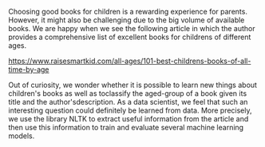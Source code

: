 Choosing good books for children is a rewarding experience for parents. However, it might also be challenging due to the big 
volume of available books. We are happy when we see the following article in which the author provides a comprehensive list of 
excellent books for childrens of different ages. 

https://www.raisesmartkid.com/all-ages/101-best-childrens-books-of-all-time-by-age

Out of curiosity, we wonder whether it is possible to learn new things about children's books as well as toclassify the 
aged-group of a book given its title and the author'sdescription. As a data scientist, we feel that such an interesting question 
could definitely be learned from data. More precisely, we use the library NLTK to extract useful information from the article and 
then use this information to train and evaluate several machine learning models. 

